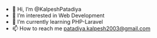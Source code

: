 - 👋 Hi, I’m @KalpeshPatadiya
- 👀 I’m interested in Web Development
- 🌱 I’m currently learning PHP-Laravel
- 📫 How to reach me patadiya.kalpesh2003@gmail.com

<!---
KalpeshPatadiya/KalpeshPatadiya is a ✨ special ✨ repository because its `README.md` (this file) appears on your GitHub profile.
You can click the Preview link to take a look at your changes.
--->
